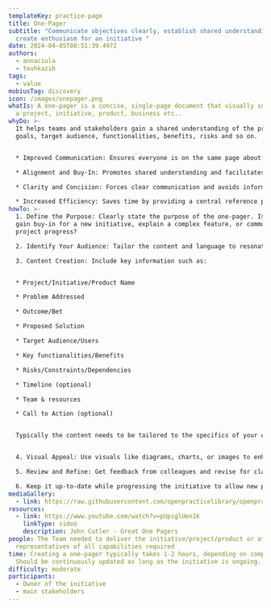 ```yaml
---
templateKey: practice-page
title: One-Pager
subtitle: "Communicate objectives clearly, establish shared understanding and
  create enthusiasm for an initiative "
date: 2024-04-05T08:51:39.497Z
authors:
  - annaciula
  - teuhkazih
tags:
  - value
mobiusTag: discovery
icon: /images/onepager.png
whatIs: A one-pager is a concise, single-page document that visually summarises
  a project, initiative, product, business etc..
whyDo: >-
  It helps teams and stakeholders gain a shared understanding of the project's
  goals, target audience, functionalities, benefits, risks and so on.


  * Improved Communication: Ensures everyone is on the same page about the project.

  * Alignment and Buy-In: Promotes shared understanding and facilitates project approval.

  * Clarity and Concision: Forces clear communication and avoids information overload.

  * Increased Efficiency: Saves time by providing a central reference point.
howTo: >-
  1. Define the Purpose: Clearly state the purpose of the one-pager. Is it to
  gain buy-in for a new initiative, explain a complex feature, or communicate
  project progress?

  2. Identify Your Audience: Tailor the content and language to resonate with your target audience (e.g., technical team, executives, customers).

  3. Content Creation: Include key information such as:


  * Project/Initiative/Product Name

  * Problem Addressed

  * Outcome/Bet

  * Proposed Solution

  * Target Audience/Users

  * Key functionalities/Benefits

  * Risks/Constraints/Dependencies

  * Timeline (optional)

  * Team & resources

  * Call to Action (optional)


  Typically the content needs to be tailored to the specifics of your one-pager


  4. Visual Appeal: Use visuals like diagrams, charts, or images to enhance understanding and make the document visually engaging.

  5. Review and Refine: Get feedback from colleagues and revise for clarity and conciseness.

  6. Keep it up-to-date while progressing the initiative to allow new participants to get the right understanding at any time they join the initiative.
mediaGallery:
  - link: https://raw.githubusercontent.com/openpracticelibrary/openpracticelibrary/e8eed5812374d3569eab8461ae4757ff177a327a/static/images/onepager.png
resources:
  - link: https://www.youtube.com/watch?v=pUpiglUen1k
    linkType: video
    description: John Cutler - Great One Pagers
people: The Team needed to deliver the initiative/project/product or at least
  representatives of all capabilities required
time: Creating a one-pager typically takes 1-2 hours, depending on complexity.
  Should be continuously updated as long as the initiative is ongoing.
difficulty: moderate
participants:
  - Owner of the initiative
  - main stakeholders
---
```

